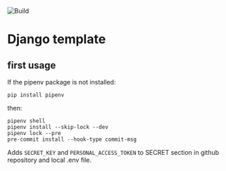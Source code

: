 ![Build](https://github.com/SemenovAV/core/workflows/Build/badge.svg)

# Django template



## first usage
If the pipenv package is not installed:

``` pip install pipenv ```

then:
```
pipenv shell
pipenv install --skip-lock --dev
pipenv lock --pre
pre-commit install --hook-type commit-msg
```

Adds ```SECRET_KEY``` and ```PERSONAL_ACCESS_TOKEN``` to SECRET section in github repository and local .env file.
